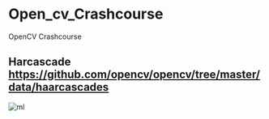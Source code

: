 # Open_cv_Crashcourse
OpenCV Crashcourse
## Harcascade https://github.com/opencv/opencv/tree/master/data/haarcascades
![ml](https://datasciencechalktalk.files.wordpress.com/2019/07/cattura-1.jpg?w=1568)
